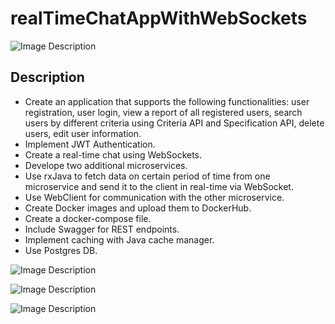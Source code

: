 # realTimeChatAppWithWebSockets

![Image Description](https://github.com/98AnnaM/realTimeChatAppWithWebSockets/assets/147516467/1d13daff-b398-43a2-a218-6dffb9212e96)

## Description

- Create an application that supports the following functionalities: user registration, user login, view a report of all registered users, search users by different criteria using Criteria API and Specification API, delete users, edit user information.
- Implement JWT Authentication.
- Create a real-time chat using WebSockets. 
- Develope two additional microservices. 
- Use rxJava to fetch data on certain period of time from one microservice and send it to the client in real-time via WebSocket. 
- Use WebClient for communication with the other microservice. 
- Create Docker images and upload them to DockerHub.
- Create a docker-compose file. 
- Include Swagger for REST endpoints.
- Implement caching with Java cache manager.
- Use Postgres DB.

![Image Description](https://github.com/98AnnaM/realTimeChatAppWithWebSockets/issues/1#issuecomment-2145564491)

![Image Description](https://github.com/98AnnaM/realTimeChatAppWithWebSockets/issues/1#issuecomment-2145565562)

![Image Description](https://github.com/98AnnaM/realTimeChatAppWithWebSockets/issues/1#issuecomment-2145566045)



